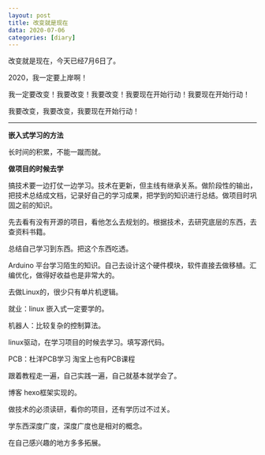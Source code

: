 ```yaml
---
layout: post
title: 改变就是现在
data: 2020-07-06
categories: [diary]
---
```


改变就是现在，今天已经7月6日了。

2020，我一定要上岸啊！

我一定要改变！我要改变！我要改变！我要现在开始行动！我要现在开始行动！

我要改变，我要改变，我要现在开始行动！

---

**嵌入式学习的方法**

长时间的积累，不能一蹴而就。

**做项目的时候去学**

搞技术要一边打仗一边学习。技术在更新，但主线有继承关系。做阶段性的输出，把技术总结成文档，记录好自己的学习成果，把学到的知识进行总结。做项目时巩固之前的知识。

先去看有没有开源的项目，看他怎么去规划的。根据技术，去研究底层的东西，去查资料书籍。

总结自己学习到东西。把这个东西吃透。

Arduino 平台学习陌生的知识。自己去设计这个硬件模块，软件直接去做移植。汇编优化，做得好收益也是非常大的。

去做Linux的，很少只有单片机逻辑。

就业：linux 嵌入式一定要学的。

机器人：比较复杂的控制算法。


linux驱动，在学习项目的时候去学习。填写源代码。

PCB：杜洋PCB学习 淘宝上也有PCB课程

跟着教程走一遍，自己实践一遍，自己就基本就学会了。

博客 hexo框架实现的。


做技术的必须读研，看你的项目，还有学历过不过关。

学东西深度广度，深度广度也是相对的概念。

在自己感兴趣的地方多多拓展。

